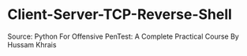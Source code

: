 # Client-Server-TCP-Reverse-Shell
Source: Python For Offensive PenTest: A Complete Practical Course By Hussam Khrais
